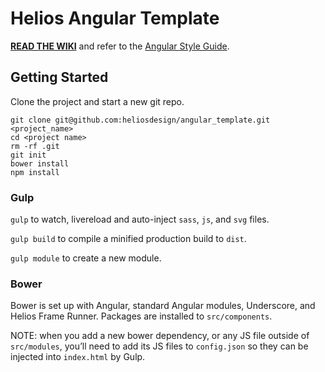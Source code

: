 # Helios Angular Template

**[READ THE WIKI](https://github.com/heliosdesign/angular_template/wiki/File-Structure)** and refer to the [Angular Style Guide](https://github.com/johnpapa/angular-styleguide).

## Getting Started

Clone the project and start a new git repo.

```
git clone git@github.com:heliosdesign/angular_template.git <project_name>
cd <project name>
rm -rf .git
git init
bower install
npm install
```

### Gulp

`gulp` to watch, livereload and auto-inject `sass`, `js`, and `svg` files.

`gulp build` to compile a minified production build to `dist`.

`gulp module` to create a new module.

### Bower

Bower is set up with Angular, standard Angular modules, Underscore, and Helios Frame Runner. Packages are installed to `src/components`.

NOTE: when you add a new bower dependency, or any JS file outside of `src/modules`, you’ll need to add its JS files to `config.json` so they can be injected into `index.html` by Gulp.
